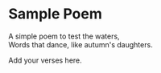 # Sample Poem

A simple poem to test the waters,  
Words that dance, like autumn's daughters.

Add your verses here.
